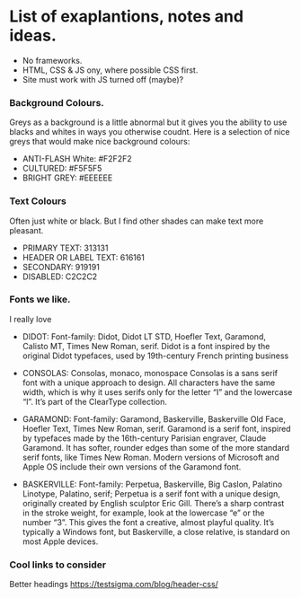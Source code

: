 # List of exaplantions, notes and ideas.

- No frameworks.
- HTML, CSS & JS ony, where possible CSS first.
- Site must work with JS turned off (maybe)?


### Background Colours.
Greys as a background is a little abnormal but it gives you the ability to use blacks and whites in ways you otherwise coudnt.
Here is a selection of nice greys that would make nice background colours:
- ANTI-FLASH White: #F2F2F2
- CULTURED: #F5F5F5
- BRIGHT GREY: #EEEEEE

### Text Colours
Often just white or black. But I find other shades can make text more pleasant.

- PRIMARY TEXT: 313131
- HEADER OR LABEL TEXT: 616161
- SECONDARY: 919191
- DISABLED: C2C2C2

### Fonts we like.
I really love 
- DIDOT: Font-family: Didot, Didot LT STD, Hoefler Text, Garamond, Calisto MT, Times New Roman, serif.
Didot is a font inspired by the original Didot typefaces, used by 19th-century French printing business   

- CONSOLAS: Consolas, monaco, monospace
Consolas is a sans serif font with a unique approach to design. All characters have the same width, which is why it uses serifs only for the letter “I” and the lowercase “l”. It’s part of the ClearType collection.

- GARAMOND: Font-family: Garamond, Baskerville, Baskerville Old Face, Hoefler Text, Times New Roman, serif.
Garamond is a serif font, inspired by typefaces made by the 16th-century Parisian engraver, Claude Garamond. It has softer, rounder edges than some of the more standard serif fonts, like Times New Roman. Modern versions of Microsoft and Apple OS include their own versions of the Garamond font.

- BASKERVILLE: Font-family: Perpetua, Baskerville, Big Caslon, Palatino Linotype, Palatino, serif;
Perpetua is a serif font with a unique design, originally created by English sculptor Eric Gill. There’s a sharp contrast in the stroke weight, for example, look at the lowercase “e” or the number “3”. This gives the font a creative, almost playful quality. It’s typically a Windows font, but Baskerville, a close relative, is standard on most Apple devices.


### Cool links to consider
Better headings
https://testsigma.com/blog/header-css/

